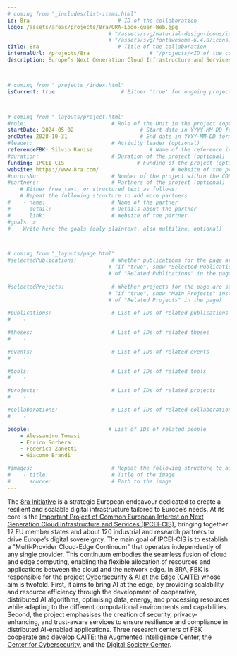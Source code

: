 ```yaml
---
# coming from "_includes/list-items.html"
id: 8ra                            # ID of the collaboration
logo: /assets/areas/projects/8ra/ORA-Logo-quer-Web.jpg                          # "/assets/areas/projects/<image name>" or 
                                # "/assets/svg/material-design-icons/icons.svg#<icon id>" or 
                                # "/assets/svg/fontawesome-6.4.0/icons.svg#<icon id>"
title: 8ra                         # Title of the collaboration
internalUrl: /projects/8ra                   # "/projects/<ID of the collaboration>"
description: Europe’s Next Generation Cloud Infrastructure and Services                   # Short description (few words)



# coming from "_projects_/index.html"
isCurrent: true                     # Either 'true' for ongoing projects or 'false' for terminated projects



# coming from "_layouts/project.html"
#role:                           # Role of the Unit in the project (optional)
startDate: 2024-05-02                     # Start date in YYYY-MM-DD format (optional)
endDate: 2028-10-31                       # End date in YYYY-MM-DD format (optional)
#leader:                         # Activity leader (optional)
referenceFBK: Silvio Ranise                  # Name of the reference in FBK (optional)
#duration:                       # Duration of the project (optional)
funding: IPCEI-CIS                       # Funding of the project (optional)
website: https://www.8ra.com/                       # Website of the project (optional)
#cordisNo:                       # Number of the project within the CORDIS website (optional)
#partners:                       # Partners of the project (optional)
    # Either free text, or structured text as follows:
    # Repeat the following structure to add more partners
#    - name:                     # Name of the partner
#      detail:                   # Details about the partner
#      link:                     # Website of the partner
#goals: >
#    Write here the goals (only plaintext, also multiline, optional)



# coming from "_layouts/page.html"
#selectedPublications:           # Whether publications for the page are selected 
                                # (if "true", show "Selected Publications" instead  
                                # of "Related Publications" in the page)
                                
#selectedProjects:               # Whether projects for the page are selected 
                                # (if "true", show "Main Projects" instead  
                                # of "Related Projects" in the page)
                                                                
#publications:                   # List of IDs of related publications
#    - 

#theses:                         # List of IDs of related theses
#    - 

#events:                         # List of IDs of related events
#    - 

#tools:                          # List of IDs of related tools
#    - 

#projects:                       # List of IDs of related projects
#    - 

#collaborations:                 # List of IDs of related collaborations
#    - 

people:                         # List of IDs of related people
    - Alessandro Tomasi
    - Enrico Sorbera
    - Federica Zanetti
    - Giacomo Brandi

#images:                         # Repeat the following structure to add more images
#    - title:                    # Title of the image
#      source:                   # Path to the image
---
```


The [8ra Initiative](https://www.8ra.com/) is a strategic European endeavour dedicated to create a resilient and scalable digital infrastructure tailored to Europe’s needs. At its core is the [Important Project of Common European Interest on Next Generation Cloud Infrastructure and Services (IPCEI-CIS)](https://commission.europa.eu/projects/ipcei-next-generation-cloud-infrastructure-and-services-ipcei-cis-secunet-secunetedgecloud-essen_en), bringing together 12 EU member states and about 120 industrial and research partners to drive Europe’s digital sovereignty.  The main goal of IPCEI-CIS is to establish a "Multi-Provider Cloud-Edge Continuum" that operates independently of any single provider. This continuum embodies the seamless fusion of cloud and edge computing, enabling the flexible allocation of resources and applications between the cloud and the network edge. In 8RA, FBK is responsible for the project [Cybersecurity & AI at the Edge (CAITE)](https://ipcei-cis.fbk.eu/) whose aim is twofold. First, it aims to bring AI at the edge, by providing scalability and resource efficiency through the development of cooperative, distributed AI algorithms, optimising data, energy, and processing resources while adapting to the different computational environments and capabilities.  Second, the project emphasises the creation of security, privacy-enhancing, and trust-aware services to ensure resilience and compliance in distributed AI-enabled applications.  Three research centers of FBK cooperate and develop CAITE: the [Augmented Intelligence Center](https://augmentedintelligence.fbk.eu/), the [Center for Cybersecurity](https://cs.fbk.eu/), and the [Digital Society Center](https://digis.fbk.eu/).  
